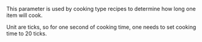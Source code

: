 This parameter is used by cooking type recipes to determine how long one item will cook.

Unit are ticks, so for one second of cooking time, one needs to set cooking time to 20 ticks.